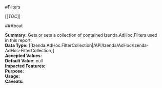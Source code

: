 #Filters

[[_TOC_]]

##About

**Summary:** Gets or sets a collection of contained Izenda.AdHoc.Filters used in this report.  
**Data Type:** [[Izenda.AdHoc.FilterCollection|/API/Izenda/AdHoc/Izenda-AdHoc-FilterCollection]]  
**Accepted Values:**   
**Default Value:** null  
**Impacted Features:**   
**Purpose:**   
**Usage:**   
**Caveats:**   

